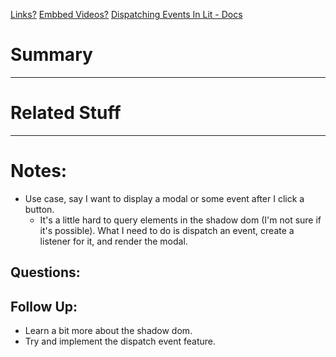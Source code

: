 [Links?](#)
[Embbed Videos?](#)
[Dispatching Events In Lit - Docs](https://lit.dev/docs/components/events/#dispatching-events)
# Summary

----
# Related Stuff

----
# Notes:
- Use case, say I want to display a modal or some event after I click a button.
	- It's a little hard to query elements in the shadow dom (I'm not sure if it's possible). What I need to do is dispatch an event, create a listener for it, and render the modal.
## Questions:

## Follow Up:
- Learn a bit more about the shadow dom.
- Try and implement the dispatch event feature.